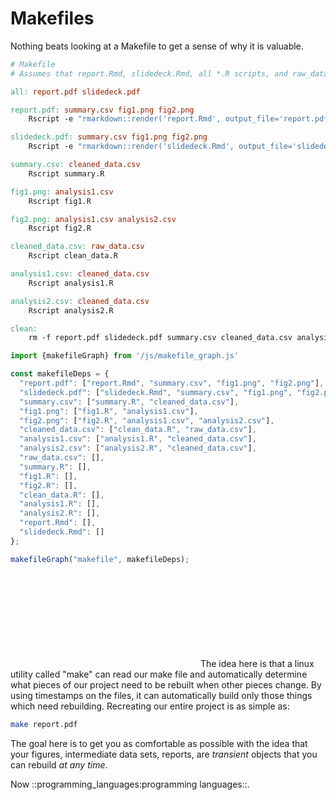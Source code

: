Makefiles
=========

Nothing beats looking at a Makefile to get a sense of why it is valuable.

```Makefile 
# Makefile
# Assumes that report.Rmd, slidedeck.Rmd, all *.R scripts, and raw_data.csv already exist.

all: report.pdf slidedeck.pdf

report.pdf: summary.csv fig1.png fig2.png
	Rscript -e "rmarkdown::render('report.Rmd', output_file='report.pdf')"

slidedeck.pdf: summary.csv fig1.png fig2.png
	Rscript -e "rmarkdown::render('slidedeck.Rmd', output_file='slidedeck.pdf')"

summary.csv: cleaned_data.csv
	Rscript summary.R

fig1.png: analysis1.csv
	Rscript fig1.R

fig2.png: analysis1.csv analysis2.csv
	Rscript fig2.R

cleaned_data.csv: raw_data.csv
	Rscript clean_data.R

analysis1.csv: cleaned_data.csv
	Rscript analysis1.R

analysis2.csv: cleaned_data.csv
	Rscript analysis2.R

clean:
	rm -f report.pdf slidedeck.pdf summary.csv cleaned_data.csv analysis1.csv analysis2.csv fig1.png fig2.png

```

```js browser
import {makefileGraph} from '/js/makefile_graph.js'

const makefileDeps = {
  "report.pdf": ["report.Rmd", "summary.csv", "fig1.png", "fig2.png"],
  "slidedeck.pdf": ["slidedeck.Rmd", "summary.csv", "fig1.png", "fig2.png"],
  "summary.csv": ["summary.R", "cleaned_data.csv"],
  "fig1.png": ["fig1.R", "analysis1.csv"],
  "fig2.png": ["fig2.R", "analysis1.csv", "analysis2.csv"],
  "cleaned_data.csv": ["clean_data.R", "raw_data.csv"],
  "analysis1.csv": ["analysis1.R", "cleaned_data.csv"],
  "analysis2.csv": ["analysis2.R", "cleaned_data.csv"],
  "raw_data.csv": [],
  "summary.R": [],
  "fig1.R": [],
  "fig2.R": [],
  "clean_data.R": [],
  "analysis1.R": [],
  "analysis2.R": [],
  "report.Rmd": [],
  "slidedeck.Rmd": []
};

makefileGraph("makefile", makefileDeps);

```
<svg id="makefile"></svg>
The idea here is that a linux utility called "make" can read our make file and automatically determine what pieces of
our project need to be rebuilt when other pieces change. By using timestamps on the files, it can automatically build
only those things which need rebuilding. Recreating our entire project is as simple as:

```bash 
make report.pdf
```

The goal here is to get you as comfortable as possible with the idea that your figures, intermediate data sets, reports,
are _transient_ objects that you can rebuild _at any time_.

Now ::programming_languages:programming languages::.
